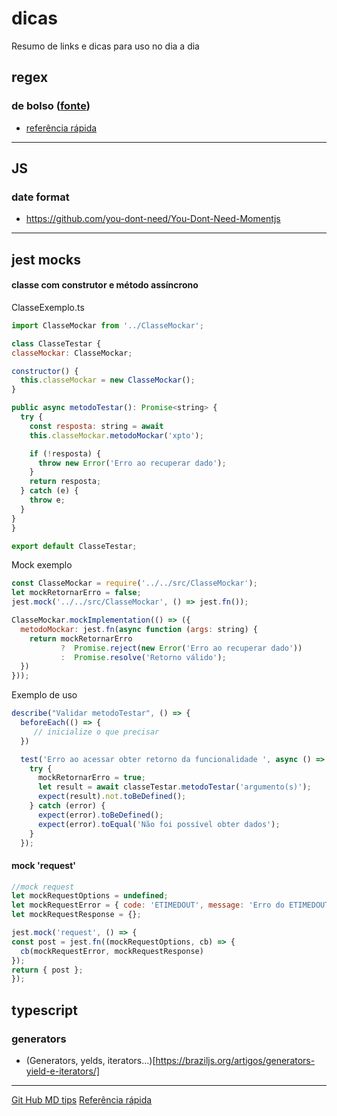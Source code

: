 # dicas
Resumo de links e dicas para uso no dia a dia


## regex
 ### de bolso ([fonte](https://www.alura.com.br/artigos/javascript-replace-manipulando-strings-e-regex))
 	
 + [referência rápida](https://www.regular-expressions.info/refquick.html)
   
_____
## JS
 ### date format
+ https://github.com/you-dont-need/You-Dont-Need-Momentjs
	
_____
## jest mocks
#### classe com construtor e método assíncrono

  ClasseExemplo.ts
  ```javascript
  import ClasseMockar from '../ClasseMockar';

class ClasseTestar {
  classeMockar: ClasseMockar;

  constructor() {
    this.classeMockar = new ClasseMockar();
  }

  public async metodoTestar(): Promise<string> {
    try {
      const resposta: string = await
      this.classeMockar.metodoMockar('xpto');

      if (!resposta) {
        throw new Error('Erro ao recuperar dado');
      }
      return resposta;
    } catch (e) {
      throw e;
    }
  }
}

export default ClasseTestar;
```
  
  Mock exemplo
```javascript
const ClasseMockar = require('../../src/ClasseMockar');
let mockRetornarErro = false;
jest.mock('../../src/ClasseMockar', () => jest.fn());

ClasseMockar.mockImplementation(() => ({
  metodoMockar: jest.fn(async function (args: string) {
    return mockRetornarErro
           ?  Promise.reject(new Error('Erro ao recuperar dado'))
           :  Promise.resolve('Retorno válido');
  })
}));
```

  Exemplo de uso
```javascript
describe("Validar metodoTestar", () => {
  beforeEach(() => {
     // inicialize o que precisar
  })

  test('Erro ao acessar obter retorno da funcionalidade ', async () => {
    try {
      mockRetornarErro = true;
      let result = await classeTestar.metodoTestar('argumento(s)');
      expect(result).not.toBeDefined();
    } catch (error) {
      expect(error).toBeDefined();
      expect(error).toEqual('Não foi possível obter dados');
    }
  });
  ```
  
  #### mock 'request'
  ```javascript
  //mock request
let mockRequestOptions = undefined;
let mockRequestError = { code: 'ETIMEDOUT', message: 'Erro do ETIMEDOUT' };
let mockRequestResponse = {};

jest.mock('request', () => {
  const post = jest.fn((mockRequestOptions, cb) => {
    cb(mockRequestError, mockRequestResponse)
  });
  return { post };
});
```

## typescript

### generators
  + (Generators, yelds, iterators...)[https://braziljs.org/artigos/generators-yield-e-iterators/]


_____
[Git Hub MD tips](https://github.com/adam-p/markdown-here/wiki/Markdown-Cheatsheet#code)
[Referência rápida](https://github.com/adam-p/markdown-here/wiki/Markdown-Cheatsheet#code)
